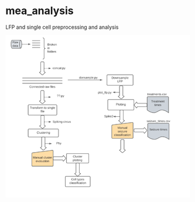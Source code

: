 # mea_analysis
LFP and single cell preprocessing and analysis


![alt text](https://github.com/cafalchio/mea_analysis/blob/main/mea.png?raw=true)